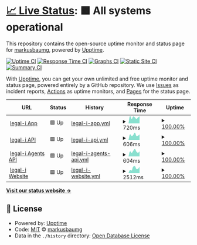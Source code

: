 # [📈 Live Status](https://demo.upptime.js.org): <!--live status--> **🟩 All systems operational**

This repository contains the open-source uptime monitor and status page for [markusbaumg](https://demo.upptime.js.org), powered by [Upptime](https://github.com/upptime/upptime).

[![Uptime CI](https://github.com/markusbaumg/status/workflows/Uptime%20CI/badge.svg)](https://github.com/markusbaumg/status/actions?query=workflow%3A%22Uptime+CI%22)
[![Response Time CI](https://github.com/markusbaumg/status/workflows/Response%20Time%20CI/badge.svg)](https://github.com/markusbaumg/status/actions?query=workflow%3A%22Response+Time+CI%22)
[![Graphs CI](https://github.com/markusbaumg/status/workflows/Graphs%20CI/badge.svg)](https://github.com/markusbaumg/status/actions?query=workflow%3A%22Graphs+CI%22)
[![Static Site CI](https://github.com/markusbaumg/status/workflows/Static%20Site%20CI/badge.svg)](https://github.com/markusbaumg/status/actions?query=workflow%3A%22Static+Site+CI%22)
[![Summary CI](https://github.com/markusbaumg/status/workflows/Summary%20CI/badge.svg)](https://github.com/markusbaumg/status/actions?query=workflow%3A%22Summary+CI%22)

With [Upptime](https://upptime.js.org), you can get your own unlimited and free uptime monitor and status page, powered entirely by a GitHub repository. We use [Issues](https://github.com/markusbaumg/status/issues) as incident reports, [Actions](https://github.com/markusbaumg/status/actions) as uptime monitors, and [Pages](https://demo.upptime.js.org) for the status page.

<!--start: status pages-->
<!-- This summary is generated by Upptime (https://github.com/upptime/upptime) -->
<!-- Do not edit this manually, your changes will be overwritten -->
<!-- prettier-ignore -->
| URL | Status | History | Response Time | Uptime |
| --- | ------ | ------- | ------------- | ------ |
| <img alt="" src="https://favicons.githubusercontent.com/app.legal-i.ch" height="13"> [legal-i App](https://app.legal-i.ch) | 🟩 Up | [legal-i-app.yml](https://github.com/legal-i/status/commits/HEAD/history/legal-i-app.yml) | <details><summary><img alt="Response time graph" src="./graphs/legal-i-app/response-time-week.png" height="20"> 720ms</summary><br><a href="https://status.legal-i.ch/history/legal-i-app"><img alt="Response time 785" src="https://img.shields.io/endpoint?url=https%3A%2F%2Fraw.githubusercontent.com%2Flegal-i%2Fstatus%2FHEAD%2Fapi%2Flegal-i-app%2Fresponse-time.json"></a><br><a href="https://status.legal-i.ch/history/legal-i-app"><img alt="24-hour response time 850" src="https://img.shields.io/endpoint?url=https%3A%2F%2Fraw.githubusercontent.com%2Flegal-i%2Fstatus%2FHEAD%2Fapi%2Flegal-i-app%2Fresponse-time-day.json"></a><br><a href="https://status.legal-i.ch/history/legal-i-app"><img alt="7-day response time 720" src="https://img.shields.io/endpoint?url=https%3A%2F%2Fraw.githubusercontent.com%2Flegal-i%2Fstatus%2FHEAD%2Fapi%2Flegal-i-app%2Fresponse-time-week.json"></a><br><a href="https://status.legal-i.ch/history/legal-i-app"><img alt="30-day response time 723" src="https://img.shields.io/endpoint?url=https%3A%2F%2Fraw.githubusercontent.com%2Flegal-i%2Fstatus%2FHEAD%2Fapi%2Flegal-i-app%2Fresponse-time-month.json"></a><br><a href="https://status.legal-i.ch/history/legal-i-app"><img alt="1-year response time 785" src="https://img.shields.io/endpoint?url=https%3A%2F%2Fraw.githubusercontent.com%2Flegal-i%2Fstatus%2FHEAD%2Fapi%2Flegal-i-app%2Fresponse-time-year.json"></a></details> | <details><summary><a href="https://status.legal-i.ch/history/legal-i-app">100.00%</a></summary><a href="https://status.legal-i.ch/history/legal-i-app"><img alt="All-time uptime 100.00%" src="https://img.shields.io/endpoint?url=https%3A%2F%2Fraw.githubusercontent.com%2Flegal-i%2Fstatus%2FHEAD%2Fapi%2Flegal-i-app%2Fuptime.json"></a><br><a href="https://status.legal-i.ch/history/legal-i-app"><img alt="24-hour uptime 100.00%" src="https://img.shields.io/endpoint?url=https%3A%2F%2Fraw.githubusercontent.com%2Flegal-i%2Fstatus%2FHEAD%2Fapi%2Flegal-i-app%2Fuptime-day.json"></a><br><a href="https://status.legal-i.ch/history/legal-i-app"><img alt="7-day uptime 100.00%" src="https://img.shields.io/endpoint?url=https%3A%2F%2Fraw.githubusercontent.com%2Flegal-i%2Fstatus%2FHEAD%2Fapi%2Flegal-i-app%2Fuptime-week.json"></a><br><a href="https://status.legal-i.ch/history/legal-i-app"><img alt="30-day uptime 100.00%" src="https://img.shields.io/endpoint?url=https%3A%2F%2Fraw.githubusercontent.com%2Flegal-i%2Fstatus%2FHEAD%2Fapi%2Flegal-i-app%2Fuptime-month.json"></a><br><a href="https://status.legal-i.ch/history/legal-i-app"><img alt="1-year uptime 100.00%" src="https://img.shields.io/endpoint?url=https%3A%2F%2Fraw.githubusercontent.com%2Flegal-i%2Fstatus%2FHEAD%2Fapi%2Flegal-i-app%2Fuptime-year.json"></a></details>
| <img alt="" src="https://favicons.githubusercontent.com/api.legal-i.ch" height="13"> [legal-i API](https://api.legal-i.ch/api/v1/version) | 🟩 Up | [legal-i-api.yml](https://github.com/legal-i/status/commits/HEAD/history/legal-i-api.yml) | <details><summary><img alt="Response time graph" src="./graphs/legal-i-api/response-time-week.png" height="20"> 606ms</summary><br><a href="https://status.legal-i.ch/history/legal-i-api"><img alt="Response time 720" src="https://img.shields.io/endpoint?url=https%3A%2F%2Fraw.githubusercontent.com%2Flegal-i%2Fstatus%2FHEAD%2Fapi%2Flegal-i-api%2Fresponse-time.json"></a><br><a href="https://status.legal-i.ch/history/legal-i-api"><img alt="24-hour response time 663" src="https://img.shields.io/endpoint?url=https%3A%2F%2Fraw.githubusercontent.com%2Flegal-i%2Fstatus%2FHEAD%2Fapi%2Flegal-i-api%2Fresponse-time-day.json"></a><br><a href="https://status.legal-i.ch/history/legal-i-api"><img alt="7-day response time 606" src="https://img.shields.io/endpoint?url=https%3A%2F%2Fraw.githubusercontent.com%2Flegal-i%2Fstatus%2FHEAD%2Fapi%2Flegal-i-api%2Fresponse-time-week.json"></a><br><a href="https://status.legal-i.ch/history/legal-i-api"><img alt="30-day response time 591" src="https://img.shields.io/endpoint?url=https%3A%2F%2Fraw.githubusercontent.com%2Flegal-i%2Fstatus%2FHEAD%2Fapi%2Flegal-i-api%2Fresponse-time-month.json"></a><br><a href="https://status.legal-i.ch/history/legal-i-api"><img alt="1-year response time 720" src="https://img.shields.io/endpoint?url=https%3A%2F%2Fraw.githubusercontent.com%2Flegal-i%2Fstatus%2FHEAD%2Fapi%2Flegal-i-api%2Fresponse-time-year.json"></a></details> | <details><summary><a href="https://status.legal-i.ch/history/legal-i-api">100.00%</a></summary><a href="https://status.legal-i.ch/history/legal-i-api"><img alt="All-time uptime 100.00%" src="https://img.shields.io/endpoint?url=https%3A%2F%2Fraw.githubusercontent.com%2Flegal-i%2Fstatus%2FHEAD%2Fapi%2Flegal-i-api%2Fuptime.json"></a><br><a href="https://status.legal-i.ch/history/legal-i-api"><img alt="24-hour uptime 100.00%" src="https://img.shields.io/endpoint?url=https%3A%2F%2Fraw.githubusercontent.com%2Flegal-i%2Fstatus%2FHEAD%2Fapi%2Flegal-i-api%2Fuptime-day.json"></a><br><a href="https://status.legal-i.ch/history/legal-i-api"><img alt="7-day uptime 100.00%" src="https://img.shields.io/endpoint?url=https%3A%2F%2Fraw.githubusercontent.com%2Flegal-i%2Fstatus%2FHEAD%2Fapi%2Flegal-i-api%2Fuptime-week.json"></a><br><a href="https://status.legal-i.ch/history/legal-i-api"><img alt="30-day uptime 100.00%" src="https://img.shields.io/endpoint?url=https%3A%2F%2Fraw.githubusercontent.com%2Flegal-i%2Fstatus%2FHEAD%2Fapi%2Flegal-i-api%2Fuptime-month.json"></a><br><a href="https://status.legal-i.ch/history/legal-i-api"><img alt="1-year uptime 100.00%" src="https://img.shields.io/endpoint?url=https%3A%2F%2Fraw.githubusercontent.com%2Flegal-i%2Fstatus%2FHEAD%2Fapi%2Flegal-i-api%2Fuptime-year.json"></a></details>
| <img alt="" src="https://favicons.githubusercontent.com/agents.legal-i.ch" height="13"> [legal-i Agents API](https://agents.legal-i.ch/api/v1/version) | 🟩 Up | [legal-i-agents-api.yml](https://github.com/legal-i/status/commits/HEAD/history/legal-i-agents-api.yml) | <details><summary><img alt="Response time graph" src="./graphs/legal-i-agents-api/response-time-week.png" height="20"> 604ms</summary><br><a href="https://status.legal-i.ch/history/legal-i-agents-api"><img alt="Response time 604" src="https://img.shields.io/endpoint?url=https%3A%2F%2Fraw.githubusercontent.com%2Flegal-i%2Fstatus%2FHEAD%2Fapi%2Flegal-i-agents-api%2Fresponse-time.json"></a><br><a href="https://status.legal-i.ch/history/legal-i-agents-api"><img alt="24-hour response time 602" src="https://img.shields.io/endpoint?url=https%3A%2F%2Fraw.githubusercontent.com%2Flegal-i%2Fstatus%2FHEAD%2Fapi%2Flegal-i-agents-api%2Fresponse-time-day.json"></a><br><a href="https://status.legal-i.ch/history/legal-i-agents-api"><img alt="7-day response time 604" src="https://img.shields.io/endpoint?url=https%3A%2F%2Fraw.githubusercontent.com%2Flegal-i%2Fstatus%2FHEAD%2Fapi%2Flegal-i-agents-api%2Fresponse-time-week.json"></a><br><a href="https://status.legal-i.ch/history/legal-i-agents-api"><img alt="30-day response time 576" src="https://img.shields.io/endpoint?url=https%3A%2F%2Fraw.githubusercontent.com%2Flegal-i%2Fstatus%2FHEAD%2Fapi%2Flegal-i-agents-api%2Fresponse-time-month.json"></a><br><a href="https://status.legal-i.ch/history/legal-i-agents-api"><img alt="1-year response time 604" src="https://img.shields.io/endpoint?url=https%3A%2F%2Fraw.githubusercontent.com%2Flegal-i%2Fstatus%2FHEAD%2Fapi%2Flegal-i-agents-api%2Fresponse-time-year.json"></a></details> | <details><summary><a href="https://status.legal-i.ch/history/legal-i-agents-api">100.00%</a></summary><a href="https://status.legal-i.ch/history/legal-i-agents-api"><img alt="All-time uptime 100.00%" src="https://img.shields.io/endpoint?url=https%3A%2F%2Fraw.githubusercontent.com%2Flegal-i%2Fstatus%2FHEAD%2Fapi%2Flegal-i-agents-api%2Fuptime.json"></a><br><a href="https://status.legal-i.ch/history/legal-i-agents-api"><img alt="24-hour uptime 100.00%" src="https://img.shields.io/endpoint?url=https%3A%2F%2Fraw.githubusercontent.com%2Flegal-i%2Fstatus%2FHEAD%2Fapi%2Flegal-i-agents-api%2Fuptime-day.json"></a><br><a href="https://status.legal-i.ch/history/legal-i-agents-api"><img alt="7-day uptime 100.00%" src="https://img.shields.io/endpoint?url=https%3A%2F%2Fraw.githubusercontent.com%2Flegal-i%2Fstatus%2FHEAD%2Fapi%2Flegal-i-agents-api%2Fuptime-week.json"></a><br><a href="https://status.legal-i.ch/history/legal-i-agents-api"><img alt="30-day uptime 100.00%" src="https://img.shields.io/endpoint?url=https%3A%2F%2Fraw.githubusercontent.com%2Flegal-i%2Fstatus%2FHEAD%2Fapi%2Flegal-i-agents-api%2Fuptime-month.json"></a><br><a href="https://status.legal-i.ch/history/legal-i-agents-api"><img alt="1-year uptime 100.00%" src="https://img.shields.io/endpoint?url=https%3A%2F%2Fraw.githubusercontent.com%2Flegal-i%2Fstatus%2FHEAD%2Fapi%2Flegal-i-agents-api%2Fuptime-year.json"></a></details>
| <img alt="" src="https://favicons.githubusercontent.com/www.legal-i.ch" height="13"> [legal-i Website](https://www.legal-i.ch) | 🟩 Up | [legal-i-website.yml](https://github.com/legal-i/status/commits/HEAD/history/legal-i-website.yml) | <details><summary><img alt="Response time graph" src="./graphs/legal-i-website/response-time-week.png" height="20"> 2512ms</summary><br><a href="https://status.legal-i.ch/history/legal-i-website"><img alt="Response time 1779" src="https://img.shields.io/endpoint?url=https%3A%2F%2Fraw.githubusercontent.com%2Flegal-i%2Fstatus%2FHEAD%2Fapi%2Flegal-i-website%2Fresponse-time.json"></a><br><a href="https://status.legal-i.ch/history/legal-i-website"><img alt="24-hour response time 3364" src="https://img.shields.io/endpoint?url=https%3A%2F%2Fraw.githubusercontent.com%2Flegal-i%2Fstatus%2FHEAD%2Fapi%2Flegal-i-website%2Fresponse-time-day.json"></a><br><a href="https://status.legal-i.ch/history/legal-i-website"><img alt="7-day response time 2512" src="https://img.shields.io/endpoint?url=https%3A%2F%2Fraw.githubusercontent.com%2Flegal-i%2Fstatus%2FHEAD%2Fapi%2Flegal-i-website%2Fresponse-time-week.json"></a><br><a href="https://status.legal-i.ch/history/legal-i-website"><img alt="30-day response time 2708" src="https://img.shields.io/endpoint?url=https%3A%2F%2Fraw.githubusercontent.com%2Flegal-i%2Fstatus%2FHEAD%2Fapi%2Flegal-i-website%2Fresponse-time-month.json"></a><br><a href="https://status.legal-i.ch/history/legal-i-website"><img alt="1-year response time 1779" src="https://img.shields.io/endpoint?url=https%3A%2F%2Fraw.githubusercontent.com%2Flegal-i%2Fstatus%2FHEAD%2Fapi%2Flegal-i-website%2Fresponse-time-year.json"></a></details> | <details><summary><a href="https://status.legal-i.ch/history/legal-i-website">100.00%</a></summary><a href="https://status.legal-i.ch/history/legal-i-website"><img alt="All-time uptime 99.94%" src="https://img.shields.io/endpoint?url=https%3A%2F%2Fraw.githubusercontent.com%2Flegal-i%2Fstatus%2FHEAD%2Fapi%2Flegal-i-website%2Fuptime.json"></a><br><a href="https://status.legal-i.ch/history/legal-i-website"><img alt="24-hour uptime 100.00%" src="https://img.shields.io/endpoint?url=https%3A%2F%2Fraw.githubusercontent.com%2Flegal-i%2Fstatus%2FHEAD%2Fapi%2Flegal-i-website%2Fuptime-day.json"></a><br><a href="https://status.legal-i.ch/history/legal-i-website"><img alt="7-day uptime 100.00%" src="https://img.shields.io/endpoint?url=https%3A%2F%2Fraw.githubusercontent.com%2Flegal-i%2Fstatus%2FHEAD%2Fapi%2Flegal-i-website%2Fuptime-week.json"></a><br><a href="https://status.legal-i.ch/history/legal-i-website"><img alt="30-day uptime 99.95%" src="https://img.shields.io/endpoint?url=https%3A%2F%2Fraw.githubusercontent.com%2Flegal-i%2Fstatus%2FHEAD%2Fapi%2Flegal-i-website%2Fuptime-month.json"></a><br><a href="https://status.legal-i.ch/history/legal-i-website"><img alt="1-year uptime 99.94%" src="https://img.shields.io/endpoint?url=https%3A%2F%2Fraw.githubusercontent.com%2Flegal-i%2Fstatus%2FHEAD%2Fapi%2Flegal-i-website%2Fuptime-year.json"></a></details>

<!--end: status pages-->

[**Visit our status website →**](https://demo.upptime.js.org)

## 📄 License

- Powered by: [Upptime](https://github.com/upptime/upptime)
- Code: [MIT](./LICENSE) © [markusbaumg](https://demo.upptime.js.org)
- Data in the `./history` directory: [Open Database License](https://opendatacommons.org/licenses/odbl/1-0/)
